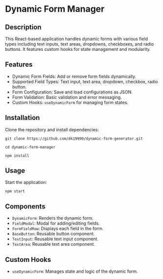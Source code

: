 Dynamic Form Manager
====================

Description
-----------

This React-based application handles dynamic forms with various field types including text inputs, text areas, dropdowns, checkboxes, and radio buttons. It features custom hooks for state management and modularity.

Features
--------

-   Dynamic Form Fields: Add or remove form fields dynamically.
-   Supported Field Types: Text input, text area, dropdown, checkbox, radio button.
-   Form Configuration: Save and load configurations as JSON.
-   Form Validation: Basic validation and error messaging.
-   Custom Hooks: `useDynamicForm` for managing form states.

Installation
------------

Clone the repository and install dependencies:


`git clone https://github.com/dk19999/dynamic-form-generator.git`

`cd dynamic-form-manager`

`npm install`


Usage
-----

Start the application:

`npm start`

Components
----------

-   `DynamicForm`: Renders the dynamic form.
-   `FieldModal`: Modal for adding/editing fields.
-   `FormFieldRow`: Displays each field in the form.
-   `BaseButton`: Reusable button component.
-   `TextInput`: Reusable text input component.
-   `TextArea`: Reusable text area component.

Custom Hooks
------------

-   `useDynamicForm`: Manages state and logic of the dynamic form.
